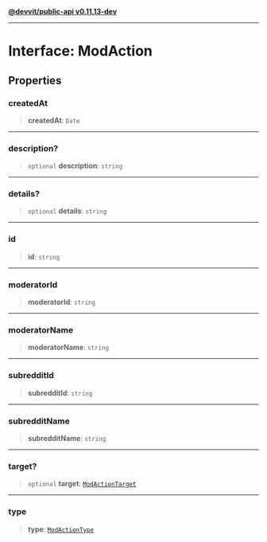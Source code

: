 [**@devvit/public-api v0.11.13-dev**](../../README.md)

---

# Interface: ModAction

## Properties

<a id="createdat"></a>

### createdAt

> **createdAt**: `Date`

---

<a id="description"></a>

### description?

> `optional` **description**: `string`

---

<a id="details"></a>

### details?

> `optional` **details**: `string`

---

<a id="id"></a>

### id

> **id**: `string`

---

<a id="moderatorid"></a>

### moderatorId

> **moderatorId**: `string`

---

<a id="moderatorname"></a>

### moderatorName

> **moderatorName**: `string`

---

<a id="subredditid"></a>

### subredditId

> **subredditId**: `string`

---

<a id="subredditname"></a>

### subredditName

> **subredditName**: `string`

---

<a id="target"></a>

### target?

> `optional` **target**: [`ModActionTarget`](../type-aliases/ModActionTarget.md)

---

<a id="type"></a>

### type

> **type**: [`ModActionType`](../type-aliases/ModActionType.md)
